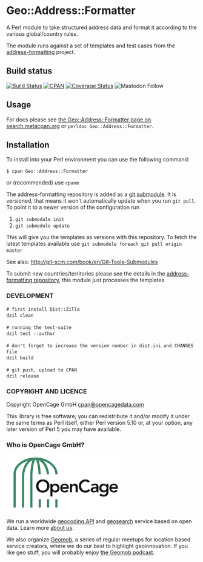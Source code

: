 
# Geo::Address::Formatter

A Perl module to take structured address data and format it
according to the various global/country rules.

The module runs against a set of templates and test cases from the
[address-formatting](https://github.com/opencagedata/address-formatting) project.

## Build status

[![Build Status](https://api.travis-ci.com/OpenCageData/perl-Geo-Address-Formatter.svg?branch=master)](https://travis-ci.com/github/OpenCageData/perl-Geo-Address-Formatter)
[![CPAN](https://img.shields.io/cpan/v/Geo-Address-Formatter.svg?style=flat-square)](https://metacpan.org/pod/Geo::Address::Formatter)
[![Coverage Status](https://coveralls.io/repos/github/OpenCageData/perl-Geo-Address-Formatter/badge.svg?branch=master)](https://coveralls.io/github/OpenCageData/perl-Geo-Address-Formatter?branch=master)
![Mastodon Follow](https://img.shields.io/mastodon/follow/109287663468501769?domain=https%3A%2F%2Fen.osm.town%2F&style=social)

## Usage

For docs please see [the Geo::Address::Formatter page on search.metacpan.org](https://metacpan.org/pod/Geo::Address::Formatter)
or `perldoc Geo::Address::Formatter`.

## Installation

To install into your Perl environment you can use the following command:

    $ cpan Geo::Address::Formatter

or (recommended) use `cpanm`

The address-formatting repository is added as a [git submodule](http://git-scm.com/book/en/Git-Tools-Submodules). It is
versioned, that means it won't automatically update when you run `git
pull`. To point it to a newer version of the configuration run

1. `git submodule init`
2. `git submodule update`

This will give you the templates as versions with this repository.
To fetch the latest templates available use
`git submodule foreach git pull origin master`

See also: <http://git-scm.com/book/en/Git-Tools-Submodules>

To submit new countries/territories please see the details in the
[address-formatting repository](https://github.com/opencagedata/address-formatting), this module just processes the templates

### DEVELOPMENT

    # first install Dist::Zilla
    dzil clean

    # running the test-suite
    dzil test --author

    # don't forget to increase the version number in dist.ini and CHANGES file
    dzil build

    # git push, upload to CPAN
    dzil release


### COPYRIGHT AND LICENCE

Copyright OpenCage GmbH
<cpan@opencagedata.com>

This library is free software; you can redistribute it and/or modify
it under the same terms as Perl itself, either Perl version 5.10 or,
at your option, any later version of Perl 5 you may have available.

### Who is OpenCage GmbH?

<a href="https://opencagedata.com"><img src="opencage_logo_300_150.png"></a>

We run a worldwide [geocoding API](https://opencagedata.com/api) and [geosearch](https://opencagedata.com/geosearch) service based on open data. 
Learn more [about us](https://opencagedata.com/about). 

We also organize [Geomob](https://thegeomob.com), a series of regular meetups for location based service creators, where we do our best to highlight geoinnovation. If you like geo stuff, you will probably enjoy [the Geomob podcast](https://thegeomob.com/podcast/).

